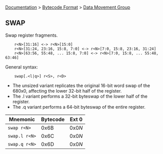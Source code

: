 [Documentation](../../README.md) > [Bytecode Format](../README.md) > [Data Movement Group](../InstructionsDataMovel.md)

## SWAP

Swap register fragments.

        r<N>[31:16] <-> r<N>[15:0]
        r<N>[31:24, 23:16, 15:8, 7:0] <-> r<N>[7:0, 15:8, 23:16, 31:24]
        r<N>[63:56, 55:48, ... 15:8, 7:0] <-> r<N>[7:0, 15:8, ... 55:48, 63:46]

General syntax:

        swap[.<l|q>] r<S>, r<D>

* The unsized variant replicates the original 16-bit word swap of the 680x0, affecting the lower 32-bit half of the register.
* The .l variant performs a 32-bit byteswap of the lower half of the register.
* The .q variant performs a 64-bit byteswap of the entire register.

| Mnemonic | Bytecode | Ext 0 |
| - | - | - |
| `swap r<N>`| 0x6B | 0x0*N* |
| `swap.l r<N>` | 0x6C | 0x0*N* |
| `swap.q r<N>` | 0x6D | 0x0*N* |
